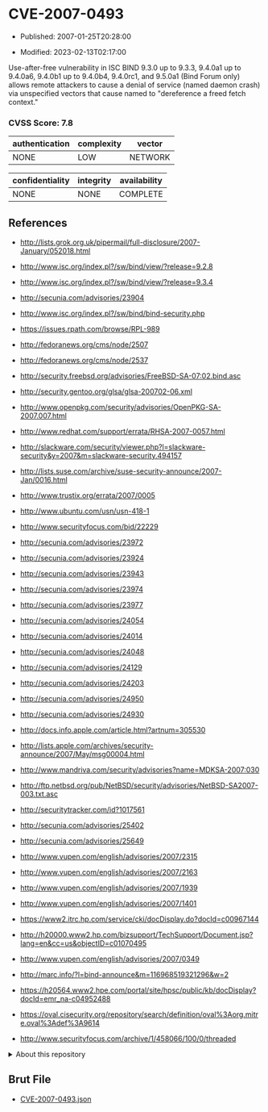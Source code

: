 # CVE-2007-0493

- Published: 2007-01-25T20:28:00

- Modified: 2023-02-13T02:17:00

Use-after-free vulnerability in ISC BIND 9.3.0 up to 9.3.3, 9.4.0a1 up to 9.4.0a6, 9.4.0b1 up to 9.4.0b4, 9.4.0rc1, and 9.5.0a1 (Bind Forum only) allows remote attackers to cause a denial of service (named daemon crash) via unspecified vectors that cause named to "dereference a freed fetch context."

### CVSS Score: **7.8**

| authentication | complexity | vector |
| --- | --- | --- |
| NONE | LOW | NETWORK |

| confidentiality | integrity | availability |
| --- | --- | --- |
| NONE | NONE | COMPLETE |

## References

* http://lists.grok.org.uk/pipermail/full-disclosure/2007-January/052018.html

* http://www.isc.org/index.pl?/sw/bind/view/?release=9.2.8

* http://www.isc.org/index.pl?/sw/bind/view/?release=9.3.4

* http://secunia.com/advisories/23904

* http://www.isc.org/index.pl?/sw/bind/bind-security.php

* https://issues.rpath.com/browse/RPL-989

* http://fedoranews.org/cms/node/2507

* http://fedoranews.org/cms/node/2537

* http://security.freebsd.org/advisories/FreeBSD-SA-07:02.bind.asc

* http://security.gentoo.org/glsa/glsa-200702-06.xml

* http://www.openpkg.com/security/advisories/OpenPKG-SA-2007.007.html

* http://www.redhat.com/support/errata/RHSA-2007-0057.html

* http://slackware.com/security/viewer.php?l=slackware-security&y=2007&m=slackware-security.494157

* http://lists.suse.com/archive/suse-security-announce/2007-Jan/0016.html

* http://www.trustix.org/errata/2007/0005

* http://www.ubuntu.com/usn/usn-418-1

* http://www.securityfocus.com/bid/22229

* http://secunia.com/advisories/23972

* http://secunia.com/advisories/23924

* http://secunia.com/advisories/23943

* http://secunia.com/advisories/23974

* http://secunia.com/advisories/23977

* http://secunia.com/advisories/24054

* http://secunia.com/advisories/24014

* http://secunia.com/advisories/24048

* http://secunia.com/advisories/24129

* http://secunia.com/advisories/24203

* http://secunia.com/advisories/24950

* http://secunia.com/advisories/24930

* http://docs.info.apple.com/article.html?artnum=305530

* http://lists.apple.com/archives/security-announce/2007/May/msg00004.html

* http://www.mandriva.com/security/advisories?name=MDKSA-2007:030

* http://ftp.netbsd.org/pub/NetBSD/security/advisories/NetBSD-SA2007-003.txt.asc

* http://securitytracker.com/id?1017561

* http://secunia.com/advisories/25402

* http://secunia.com/advisories/25649

* http://www.vupen.com/english/advisories/2007/2315

* http://www.vupen.com/english/advisories/2007/2163

* http://www.vupen.com/english/advisories/2007/1939

* http://www.vupen.com/english/advisories/2007/1401

* https://www2.itrc.hp.com/service/cki/docDisplay.do?docId=c00967144

* http://h20000.www2.hp.com/bizsupport/TechSupport/Document.jsp?lang=en&cc=us&objectID=c01070495

* http://www.vupen.com/english/advisories/2007/0349

* http://marc.info/?l=bind-announce&m=116968519321296&w=2

* https://h20564.www2.hpe.com/portal/site/hpsc/public/kb/docDisplay?docId=emr_na-c04952488

* https://oval.cisecurity.org/repository/search/definition/oval%3Aorg.mitre.oval%3Adef%3A9614

* http://www.securityfocus.com/archive/1/458066/100/0/threaded

<details>
<summary>About this repository</summary> 

  This repository is part of the project [Live Hack CVE](https://github.com/Live-Hack-CVE). Main website can be found [www.live-hack.org](https://www.live-hack.org) 
  
  Made by [Sn0wAlice](https://github.com/Sn0wAlice) for the people that care about security and need to have a feed of the latest CVEs. Hope you enjoy it, don't forget to star the repo and follow me on [Twitter](https://twitter.com/Sn0wAlice) and [Github](https://github.com/Sn0wAlice). And that is my [personnal website](https://www.alice-snow.me/)

  - [Home Page](https://github.com/Live-Hack-CVE)
  - [Framework](https://github.com/Live-Hack-CVE/cve-framework)
  - [CVE database](https://github.com/Live-Hack-CVE/full_database)
  - [Changelog](https://github.com/Live-Hack-CVE/Changelog)
</details>

## Brut File

* [CVE-2007-0493.json](https://raw.githubusercontent.com/Live-Hack-CVE/full_database/main/cves/2007/CVE-2007-0493.json)

